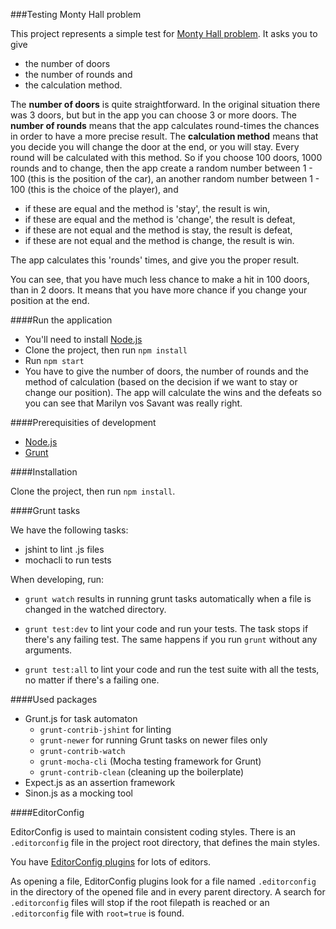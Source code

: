 ###Testing Monty Hall problem

This project represents a simple test for [Monty Hall problem](http://en.wikipedia.org/wiki/Monty_Hall_problem). It asks you to give 
- the number of doors 
- the number of rounds and
- the calculation method.

The **number of doors** is quite straightforward. In the original situation there was 3 doors, but but in the app you can choose 3 or more doors. The **number of rounds** means that the app calculates round-times the chances in order to have a more precise result. The **calculation method** means that you decide you will change the door at the end, or you will stay. Every round will be calculated with this method. So if you choose 100 doors, 1000 rounds and to change, then the app create a random number between 1 - 100 (this is the position of the car), an another random number between 1 - 100 (this is the choice of the player), and 
- if these are equal and the method is 'stay', the result is win,
- if these are equal and the method is 'change', the result is defeat,
- if these are not equal and the method is stay, the result is defeat,
- if these are not equal and the method is change, the result is win.

The app calculates this 'rounds' times, and give you the proper result.

You can see, that you have much less chance to make a hit in 100 doors, than in 2 doors. It means that you have more chance if you change your position at the end.   

####Run the application

- You'll need to install [Node.js](http://nodejs.org/)
- Clone the project, then run `npm install`
- Run `npm start`
- You have to give the number of doors, the number of rounds and the method of calculation (based on the decision if we want to stay or change our position). The app will calculate the wins and the defeats so you can see that Marilyn vos Savant was really right.

####Prerequisities of development

- [Node.js](http://nodejs.org/)
- [Grunt](http://gruntjs.com/getting-started)

####Installation

Clone the project, then run `npm install`.

####Grunt tasks

We have the following tasks:
- jshint to lint .js files
- mochacli to run tests

When developing, run:

- `grunt watch` results in running grunt tasks automatically when a file is changed in the watched directory.

- `grunt test:dev` to lint your code and run your tests. The task stops if there's any failing test. The same happens if you run `grunt` without any arguments.

- `grunt test:all` to lint your code and run the test suite with all the tests, no matter if there's a failing one.

####Used packages

- Grunt.js for task automaton
  - `grunt-contrib-jshint` for linting
  - `grunt-newer` for running Grunt tasks on newer files only
  - `grunt-contrib-watch`
  - `grunt-mocha-cli` (Mocha testing framework for Grunt)
  - `grunt-contrib-clean` (cleaning up the boilerplate)
- Expect.js as an assertion framework
- Sinon.js as a mocking tool

####EditorConfig

EditorConfig is used to maintain consistent coding styles. There is an `.editorconfig` file in the project root directory, that defines the main styles.

You have [EditorConfig plugins](http://editorconfig.org/) for lots of editors.

As opening a file, EditorConfig plugins look for a file named `.editorconfig` in the directory of the opened file and in every parent directory. A search for `.editorconfig` files will stop if the root filepath is reached or an `.editorconfig` file with `root=true` is found.
